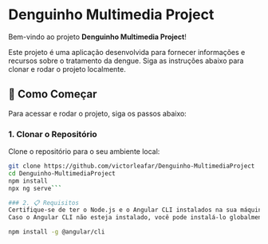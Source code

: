 # Denguinho Multimedia Project

Bem-vindo ao projeto **Denguinho Multimedia Project**!

Este projeto é uma aplicação desenvolvida para fornecer informações e recursos sobre o tratamento da dengue. Siga as instruções abaixo para clonar e rodar o projeto localmente.

## 🚀 Como Começar

Para acessar e rodar o projeto, siga os passos abaixo:

### 1. Clonar o Repositório

Clone o repositório para o seu ambiente local:

```bash
git clone https://github.com/victorleafar/Denguinho-MultimediaProject
cd Denguinho-MultimediaProject
npm install
npx ng serve```

### 2. 📋 Requisitos
Certifique-se de ter o Node.js e o Angular CLI instalados na sua máquina.
Caso o Angular CLI não esteja instalado, você pode instalá-lo globalmente com o seguinte comando:

npm install -g @angular/cli


